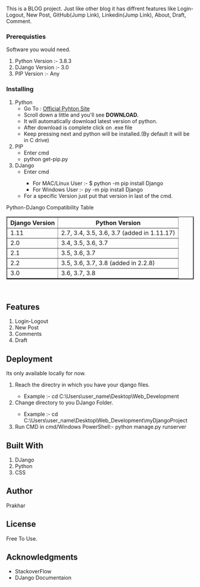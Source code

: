 <p>
        This is a BLOG project. Just like other blog it has diffrent features like Login-Logout, New Post, GitHub(Jump Link), Linkedin(Jump Link), About, Draft, Comment.
 </p> 
    <h3>Prerequisties</h3>
    <p>Software you would need.</p>
    <ol>
        <li>Python Version :- 3.8.3</li>
        <li>DJango Version :- 3.0</li>
        <li>PIP Version :- Any</li>
    </ol>
    <h3>Installing</h3>
    <ol>
        <li>
            Python
            <ul>
                <li>Go To : <a href="https://www.python.org/">Official Pyhton Site</a></li>
                <li>Scroll down a little and you'll see <b>DOWNLOAD.</b></li>
                <li>It will automatically download latest version of python.</li>
                <li>After download is complete click on .exe file</li>
                <li>Keep pressing next and python will be installed.(By default it will be in C drive)</li>
            </ul>
        </li>
        <li>
            PIP
            <ul>
                <li>
                Enter cmd
                </li>
                <li>python get-pip.py</li>
            </ul>
        </li>
        <li>
            DJango
            <ul>
                <li>Enter cmd</li>
                <ul>
                    <li>For MAC/Linux User :- $ python -m pip install Django</li>
                    <li>For Windows User :- py -m pip install Django</li>
                </ul>
                <li>For a specific Version just put that version in last of the cmd.</li>
            </ul>
        </li>
    </ol>
    <p>Python-DJango Compatibility Table</p>
    <table border="2">
        <thead>
            <th>Django Version</th>
            <th>Python Version</th>
        </thead>
        <tr>
            <td>1.11</td>
            <td>2.7, 3.4, 3.5, 3.6, 3.7 (added in 1.11.17)</td>
        </tr>
        <tr>
            <td>2.0</td>
            <td>3.4, 3.5, 3.6, 3.7</td>
        </tr>
        <tr>
            <td>2.1</td>
            <td>3.5, 3.6, 3.7</td>
        </tr>
        <tr>
            <td>2.2</td>
            <td>3.5, 3.6, 3.7, 3.8 (added in 2.2.8)</td>
        </tr>
        <tr>
            <td>3.0</td>
            <td>3.6, 3.7, 3.8</td>
        </tr>
    </table>
    <br>
    <h2>Features</h2>
    <ol>
        <li>Login-Logout</li>
        <li>New Post</li>
        <li>Comments</li>
        <li>Draft</li>
    </ol>
    <h2>Deployment</h2>
    <p>Its only available locally for now.</p>
    <ol>
        <li>Reach the directry in which you have your django files.</li>
        <ul>
            <li>Example :- cd C:\Users\user_name\Desktop\Web_Development</li>
        </ul>
        <li>Change directory to you DJango Folder.</li>
        <ul>
            <li>Example :- cd C:\Users\user_name\Desktop\Web_Development\myDjangoProject</li>
        </ul>
        <li>Run CMD in cmd/Windows PowerShell:- python manage.py runserver</li>
    </ol>
    <h2>Built With</h2>
    <ol>
        <li>DJango</li>
        <li>Python</li>
        <li>CSS</li>
    </ol>
    <h2>Author</h2>
    <p>Prakhar</p>
    <h2>License</h2>
    <p>Free To Use.</p>
    <h2>Acknowledgments</h2>
    <ul>
        <li>StackoverFlow</li>
        <li>DJango Documentaion</li>
    </ul>
